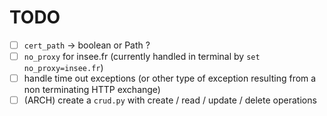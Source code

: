 # TODO

- [ ] `cert_path` → boolean or Path ?
- [ ] `no_proxy` for insee.fr (currently handled in terminal by `set no_proxy=insee.fr`)
- [ ] handle time out exceptions (or other type of exception resulting from a non terminating HTTP exchange)
- [ ] (ARCH) create a `crud.py` with create / read / update / delete operations

